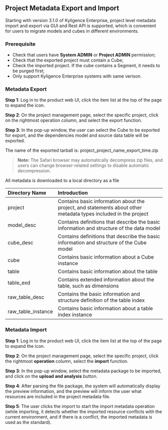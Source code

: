 ## Project Metadata Export and Import

Starting with version 3.1.0 of Kyligence Enterprise, project level metadata import and export via GUI and Rest API is supported, which is convenient for users to migrate models and cubes in different environments.

### Prerequisite

- Check that users have **System ADMIN** or **Project ADMIN** permission;
- Check that the exported project must contain a Cube;
- Check the imported project. If the cube contains a Segment, it needs to be purged first;
- Only support Kyligence Enterprise systems with same verison.

### Metadata Export 

**Step 1**: Log in to the product web UI, click the item list at the top of the page to expand the icon.

**Step 2**: On the project management page, select the specific project, click on the rightmost operation column, and select the export function.

**Step 3**: In the pop-up window, the user can select the Cube to be exported for export, and the dependencies model and source data table will be exported.

The name of the exported tarball is: project_project_name_export_time.zip

> **Note:** The Safari browser may automatically decompress zip files, and users can change browser-related settings to disable automatic decompression.
>

All metadata is downloaded to a local directory as a file

| Directory Name     | Introduction                                                 |
| :----------------- | :----------------------------------------------------------- |
| project            | Contains basic information about the project, and statements about other metadata types included in the project |
| model_desc         | Contains definitions that describe the basic information and structure of the data model |
| cube_desc          | Contains definitions that describe the basic information and structure of the Cube model |
| cube               | Contains basic information about a Cube instance             |
| table              | Contains basic information about the table                   |
| table_exd          | Contains extended information about the table, such as dimensions |
| raw_table_desc     | Contains the basic information and structure definition of the table index |
| raw_table_instance | Contains basic information about a table index instance      |

### Metadata Import

**Step 1**: Log in to the product web UI, click the item list at the top of the page to expand the icon.

**Step 2**: On the project management page, select the specific project, click the rightmost **operation** column, select the **import** function.

**Step 3**: In the pop-up window, select the metadata package to be imported, and click on the **upload and analysis** button.

**Step 4**: After parsing the file package, the system will automatically display the preview information, and the preview will inform the user what resources are included in the project metadata file.

**Step 5**: The user clicks the import to start the import metadata operation (while importing, it detects whether the imported resource conflicts with the current environment, and if there is a conflict, the imported metadata is used as the standard).
